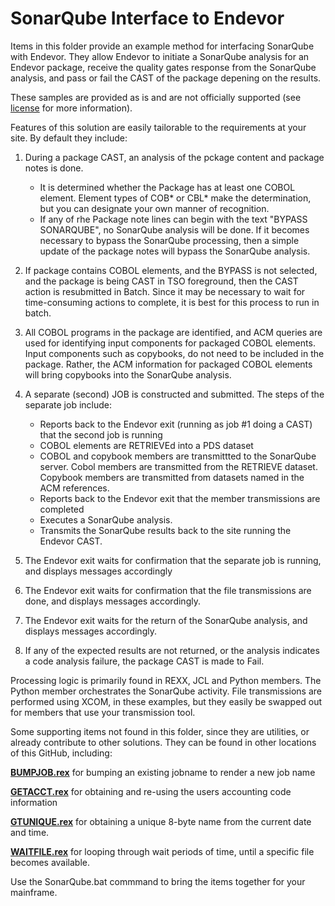 #  SonarQube Interface to Endevor

Items in this folder provide an example method for interfacing SonarQube with Endevor. They allow Endevor to initiate a SonarQube analysis for an Endevor package, receive the quality gates response from the SonarQube analysis, and pass or fail the CAST of the package depening on the results.

These samples are provided as is and are not officially supported (see [license](https://github.com/BroadcomMFD/broadcom-product-scripts/blob/main/LICENSE
) for more information).

Features of this solution are easily tailorable to the requirements at your site. By default they include:

1. During a package CAST, an analysis of the pckage content and package notes is done.
   -  It is determined whether the Package has at least one COBOL element. Element types of COB* or CBL* make the determination, but you can designate your own manner of recognition.
   -  If any of rhe Package note lines can begin with the text "BYPASS SONARQUBE", no SonarQube analysis will be done. If it becomes necessary to bypass the SonarQube processing, then a simple update of the package notes will bypass the SonarQube analysis.
2.  If package contains COBOL elements, and the BYPASS is not selected, and the package is being CAST in TSO foreground, then the CAST action is resubmitted in Batch. Since it may be necessary to wait for time-consuming actions to complete, it is best for this process to run in batch.
3. All COBOL programs in the package are identified, and ACM queries are used for identifying input components for packaged COBOL elements. Input components such as copybooks, do not need to be included in the package. Rather, the ACM information for packaged COBOL elements will bring copybooks into the SonarQube analysis.
4. A separate (second) JOB is constructed and submitted. The steps of the separate job include:
    - Reports back to the Endevor exit (running as job #1 doing a CAST) that the second job is running
    - COBOL elements are RETRIEVEd into a PDS dataset
    - COBOL and copybook members are transmittted to the SonarQube server. Cobol members are transmitted from the RETRIEVE dataset. Copybook members are transmitted from datasets named in the ACM references.  
    - Reports back to the Endevor exit that the member transmissions are completed
    - Executes a SonarQube analysis.
    - Transmits the SonarQube results back to the site running the Endevor CAST.

5. The Endevor exit waits for confirmation that the separate job is running, and displays messages accordingly
6. The Endevor exit waits for confirmation that the file transmissions are done, and displays messages accordingly.
7. The Endevor exit waits for the return of the SonarQube analysis, and displays messages accordingly.
8. If any of the expected results are not returned, or the analysis indicates a code analysis failure, the package CAST is made to Fail.

Processing logic is primarily found in REXX, JCL and Python members. The Python member orchestrates the SonarQube activity. File transmissions are performed using XCOM, in these examples, but they easily be swapped out for members that use your transmission tool. 

Some supporting items not found in this folder, since they are utilities, or already contribute to other solutions. They can be found in other locations of this GitHub, including:


**[BUMPJOB.rex](https://github.com/BroadcomMFD/broadcom-product-scripts/blob/main/endevor/Field-Developed-Programs/Processor-Tools-and-Processor-Snippets/BUMPJOB.rex)** for bumping an existing jobname to render a new job name


**[GETACCT.rex](https://github.com/BroadcomMFD/broadcom-product-scripts/blob/main/endevor/Automated-Test-Facility-Using-Test4Z/GETACCTC.rex)** for obtaining and re-using the users accounting code information

**[GTUNIQUE.rex](https://github.com/BroadcomMFD/broadcom-product-scripts/blob/main/endevor/Field-Developed-Programs/Processor-Tools-and-Processor-Snippets/GTUNIQUE.rex)** for obtaining a unique 8-byte name from the current date and time.

**[WAITFILE.rex](https://github.com/BroadcomMFD/broadcom-product-scripts/blob/main/endevor/Field-Developed-Programs/Miscellaneous-items/WAITFILE.rex)** for looping through wait periods of time, until a specific file becomes available. 

Use the SonarQube.bat commmand to bring the items together for your mainframe.




